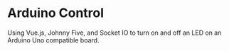 # Arduino Control

Using Vue.js, Johnny Five, and Socket IO to turn on and off an LED on an Arduino Uno compatible board.
